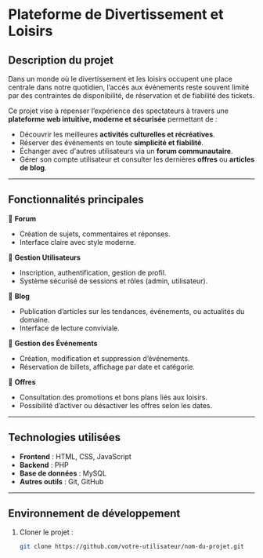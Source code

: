 #  Plateforme de Divertissement et Loisirs

##  Description du projet

Dans un monde où le divertissement et les loisirs occupent une place centrale dans notre quotidien, l’accès aux événements reste souvent limité par des contraintes de disponibilité, de réservation et de fiabilité des tickets.

Ce projet vise à repenser l’expérience des spectateurs à travers une **plateforme web intuitive, moderne et sécurisée** permettant de :
- Découvrir les meilleures **activités culturelles et récréatives**.
- Réserver des événements en toute **simplicité et fiabilité**.
- Échanger avec d'autres utilisateurs via un **forum communautaire**.
- Gérer son compte utilisateur et consulter les dernières **offres** ou **articles de blog**.

---

##  Fonctionnalités principales

🔹 **Forum**  
- Création de sujets, commentaires et réponses.  
- Interface claire avec style moderne.  

🔹 **Gestion Utilisateurs**  
- Inscription, authentification, gestion de profil.  
- Système sécurisé de sessions et rôles (admin, utilisateur).  

🔹 **Blog**  
- Publication d’articles sur les tendances, événements, ou actualités du domaine.  
- Interface de lecture conviviale.  

🔹 **Gestion des Événements**  
- Création, modification et suppression d’événements.  
- Réservation de billets, affichage par date et catégorie.  

🔹 **Offres**  
- Consultation des promotions et bons plans liés aux loisirs.  
- Possibilité d’activer ou désactiver les offres selon les dates.  

---

## Technologies utilisées

- **Frontend** : HTML, CSS, JavaScript  
- **Backend** : PHP  
- **Base de données** : MySQL  
- **Autres outils** : Git, GitHub

---

##  Environnement de développement

1. Cloner le projet :
   ```bash
   git clone https://github.com/votre-utilisateur/nom-du-projet.git

